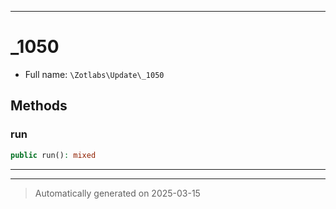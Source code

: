 ***

# _1050





* Full name: `\Zotlabs\Update\_1050`




## Methods


### run



```php
public run(): mixed
```












***


***
> Automatically generated on 2025-03-15
